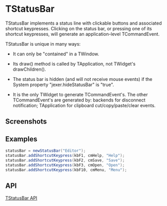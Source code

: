 TStatusBar
==========

TStatusBar implements a status line with clickable buttons and
associated shortcut keypresses.  Clicking on the status bar, or
pressing one of its shortcut keypresses, will generate an
application-level TCommandEvent.

TStatusBar is unique in many ways:

* It can only be "contained" in a TWindow.

* Its draw() method is called by TApplication, not TWidget's
  drawChildren().

* The status bar is hidden (and will not receive mouse events) if the
  System property "jexer.hideStatusBar" is "true".

* It is the only TWidget to generate TCommandEvent's.  The other
  TCommandEvent's are generated by: backends for disconnect
  notification; TApplication for clipboard cut/copy/paste/clear
  events.

Screenshots
-----------



Examples
--------

```Java
statusBar = newStatusBar("Editor");
statusBar.addShortcutKeypress(kbF1, cmHelp, "Help");
statusBar.addShortcutKeypress(kbF2, cmSave, "Save");
statusBar.addShortcutKeypress(kbF3, cmOpen, "Open");
statusBar.addShortcutKeypress(kbF10, cmMenu, "Menu");
```

API
---

[TStatusBar API](https://jexer.sourceforge.io/apidocs/api/jexer/TStatusBar.html)
